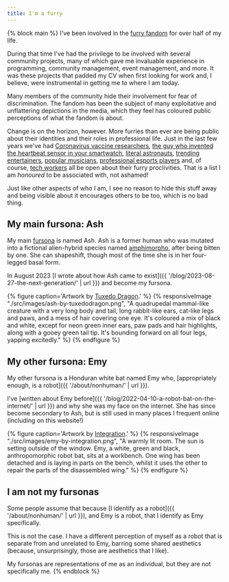 ```yaml
---
title: I'm a furry
---
```


{% block main %}
I've been involved in the [furry fandom](https://en.wikipedia.org/wiki/Furry_fandom) for over half of my life.

During that time I've had the privilege to be involved with several community projects, many of which gave me invaluable experience in programming, community management, event management, and more. It was these projects that padded my CV when first looking for work and, I believe, were instrumental in getting me to where I am today.

Many members of the community hide their involvement for fear of discrimination. The fandom has been the subject of many exploitative and unflattering depictions in the media, which they feel has coloured public perceptions of what the fandom is about.

Change is on the horizon, however. More furries than ever are being public about their identities and their roles in professional life. Just in the last few years we've had [Coronavirus vaccine researchers](https://www.inputmag.com/features/furry-scientist-vaccines-chise-covid-19-twitter-controversy), [the guy who invented the heartbeat sensor in your smartwatch](https://uk.pcmag.com/migrated-99802-smartwatches/140731/your-smartwatchs-heart-rate-monitor-was-developed-by-a-furry), [literal astronauts](https://www.independent.co.uk/space/cameron-bess-furry-blue-origin-dad-b1973915.html), [trending entertainers](https://www.polygon.com/2021/2/18/22289309/twitch-vtuber-chester-otter-vr-kris-yim-animation), [popular musicians](https://www.stereogum.com/2190257/car-seat-headrests-will-toledo-opens-up-about-being-a-furry/news/), [professional esports players](https://en.wikipedia.org/wiki/SonicFox) and, of course, [tech workers](https://thespinoff.co.nz/irl/11-01-2022/who-runs-the-internet-furries) all be open about their furry proclivities. That is a list I am _honoured_ to be associated with, not ashamed!

Just like other aspects of who I am, I see no reason to hide this stuff away and being visible about it encourages others to be too, which is no bad thing.

## My main fursona: Ash

My main [fursona](https://en.wikipedia.org/wiki/Fursona) is named Ash. Ash is a former human who was mutated into a fictional alien-hybrid species named [amphimorpho](https://amphimorpho.carrd.co/), after being bitten by one. She can shapeshift, though most of the time she is in her four-legged basal form.

In August 2023 [I wrote about how Ash came to exist]({{ '/blog/2023-08-27-the-next-generation/' | url }}) and become my fursona.

{% figure caption='Artwork by <a href="https://tuxedodragon.carrd.co/">Tuxedo Dragon</a>.' %}
{% responsiveImage "./src/images/ash-by-tuxedodragon.png", "A quadrupedal mammal-like creature with a very long body and tail, long rabbit-like ears, cat-like legs and paws, and a mess of hair covering one eye. It's coloured a mix of black and white, except for neon green inner ears, paw pads and hair highlights, along with a gooey green tail tip. It's bounding forward on all four legs, yapping excitedly." %}
{% endfigure %}

## My other fursona: Emy

My other fursona is a Honduran white bat named Emy who, [appropriately enough, is a robot]({{ '/about/nonhuman/' | url }}).

I've [written about Emy before]({{ '/blog/2022-04-10-a-robot-bat-on-the-internet/' | url }}) and why she was my face on the internet. She has since become secondary to Ash, but is still used in many places I frequent online (including on this website!)

{% figure caption='Artwork by <a href="https://twitter.com/integration_art">Integration</a>.' %}
{% responsiveImage "./src/images/emy-by-integration.png", "A warmly lit room. The sun is setting outside of the window. Emy, a white, green and black, anthropomorphic robot bat, sits at a workbench. One wing has been detached and is laying in parts on the bench, whilst it uses the other to repair the parts of the disassembled wing." %}
{% endfigure %}

## I am not my fursonas

Some people assume that because [I identify as a robot]({{ '/about/nonhuman/' | url }}), and Emy is a robot, that I identify as Emy specifically.

This is not the case. I have a different perception of myself as a robot that is separate from and unrelated to Emy, barring some shared aesthetics (because, unsurprisingly, those are aesthetics that I like).

My fursonas are representations of me as an individual, but they are not specifically me.
{% endblock %}
